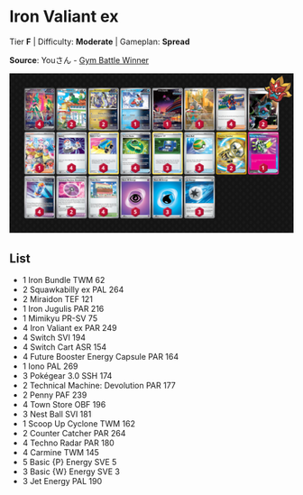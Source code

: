 # Iron Valiant ex

Tier **F** | Difficulty: **Moderate** | Gameplan: **Spread**

**Source**: Youさん - [Gym Battle Winner](https://twitter.com/Preyz_sannomiya/status/1785552401078034665)

![decklist](../../!Images/Standard/11BRS-TWM/Iron%20Valiant%20ex.png)

## List
* 1 Iron Bundle TWM 62 
* 2 Squawkabilly ex PAL 264
* 2 Miraidon TEF 121
* 1 Iron Jugulis PAR 216
* 1 Mimikyu PR-SV 75
* 4 Iron Valiant ex PAR 249
* 4 Switch SVI 194
* 4 Switch Cart ASR 154
* 4 Future Booster Energy Capsule PAR 164
* 1 Iono PAL 269
* 3 Pokégear 3.0 SSH 174
* 2 Technical Machine: Devolution PAR 177
* 2 Penny PAF 239
* 4 Town Store OBF 196
* 3 Nest Ball SVI 181
* 1 Scoop Up Cyclone TWM 162
* 2 Counter Catcher PAR 264
* 4 Techno Radar PAR 180
* 4 Carmine TWM 145
* 5 Basic {P} Energy SVE 5
* 3 Basic {W} Energy SVE 3
* 3 Jet Energy PAL 190
